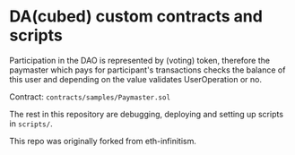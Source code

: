 # DA(cubed) custom contracts and scripts

Participation in the DAO is represented by (voting) token, therefore the paymaster which pays for participant's
transactions checks the balance of this user and depending on the value validates UserOperation or no.

Contract: `contracts/samples/Paymaster.sol`

The rest in this repository are debugging, deploying and setting up scripts in `scripts/`.


This repo was originally forked from eth-infinitism.


